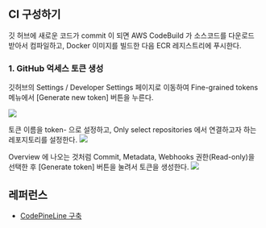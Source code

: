 ## CI 구성하기 ##

깃 허브에 새로운 코드가 commit 이 되면 AWS CodeBuild 가 소스코드를 다운로드 받아서 컴파일하고,
Docker 이미지를 빌드한 다음 ECR 레지스트리에 푸시한다. 

### 1. GitHub 억세스 토큰 생성 ###

깃허브의 Settings / Developer Settings 페이지로 이동하여 Fine-grained tokens 메뉴에서 [Generate new token] 버튼을 누른다.

![](https://github.com/gnosia93/eks-on-aws/blob/main/images/github-token-1.png)

토큰 이름을 token-<repo name> 으로 설정하고, Only select repositories 에서 연결하고자 하는 레포지토리를 설정한다.
![](https://github.com/gnosia93/eks-on-aws/blob/main/images/github-token-2.png)

Overview 에 나오는 것처럼 Commit, Metadata, Webhooks 권한(Read-only)을 선택한 후 [Generate token] 버튼을 눌려서 토큰을 생성한다.
![](https://github.com/gnosia93/eks-on-aws/blob/main/images/github-token-3.png)


## 레퍼런스 ##

* [CodePineLine 구축](https://potato-yong.tistory.com/130)
